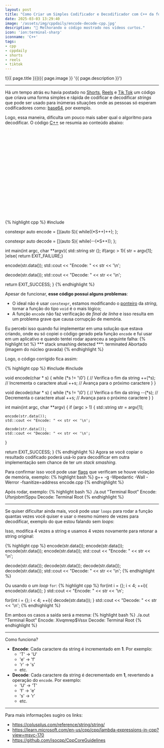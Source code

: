 ```yaml
---
layout: post
title: "Como Criar um Simples Codificador e Decodificador com C++ da forma correta"
date: 2025-03-03 13:29:40
image: '/assets/img/cppdaily/encode-decode-cpp.jpg'
description: "🚀 Melhorando o código mostrado nos vídeos curtos."
icon: 'ion:terminal-sharp'
iconname: 'C++'
tags:
- cpp
- cppdaily
- shorts
- reels
- tiktok
---
```


![{{ page.title }}]({{ page.image }} '{{ page.description }}')

---

Há um tempo atrás eu havia postado no [Shorts](https://www.youtube.com/shorts/AIp14SlwrPQ), [Reels](https://www.instagram.com/p/DDvS9cRS8O8/) e [Tik Tok](https://www.tiktok.com/@terminalroot/video/7449902173179088133) um código que criava uma forma simples e rápida de codificar e decodificar *strings* que pode ser usado para inúmeras situações onde as pessoas só esperam codificadores como: [base64](https://terminalroot.com.br/2021/04/funcoes-para-gerar-base64-encode-e-decode-no-cpp.html), por exemplo.

Logo, essa maneira, dificulta um pouco mais saber qual o algoritmo para decodificar. O código [C++](https://terminalroot.com.br/tags#cpp) se resumia ao conteúdo abaixo:


<!-- SQUARE - GAMES ROOT -->
<script async src="//pagead2.googlesyndication.com/pagead/js/adsbygoogle.js"></script>
<ins class="adsbygoogle"
style="display:inline-block;width:336px;height:280px"
data-ad-client="ca-pub-2838251107855362"
data-ad-slot="5351066970"></ins>
<script>
(adsbygoogle = window.adsbygoogle || []).push({});
</script>

{% highlight cpp %}
#include <iostream>

constexpr auto encode = [](auto S){
  while((*S++)++);
};

constexpr auto decode = [](auto S){
  while(--(*S++));
};

int main(int argc, char **argv){
  std::string str {};
  if(argc > 1){
    str = argv[1];
  }else{ return EXIT_FAILURE;}

  encode(str.data());
  std::cout << "Encode: " << str << '\n';
  
  decode(str.data());
  std::cout << "Decode: " << str << '\n';

  return EXIT_SUCCESS;
}
{% endhighlight %}

Apesar de funcionar, **esse código possui alguns problemas**:
+ O ideal não é usar `constexpr`, estamos modificando o [ponteiro](https://terminalroot.com.br/2022/08/entenda-ponteiros-inteligentes-em-cpp-smart-pointers.html) da *string*, tornar a função do tipo `void` é o mais lógico;
+ A função `encode` não faz verificação de *final de linha* e isso resulta em um problema grave que causa corrupção de memória.

Eu percebi isso quando fui implementar em uma solução que estava criando, onde eu só copiei o código gerado pela função `encode` e fui usar em um aplicativo e quando tentei rodar apareceu a seguinte falha:
{% highlight txt %}
*** stack smashing detected ***: terminated
Abortado (imagem do núcleo gravada)
{% endhighlight %}

Logo, o código corrigido fica assim:

{% highlight cpp %}
#include <iostream>
#include <string>

void encode(char * s) {
  while (*s != '\0') {   // Verifica o fim da string
    ++(*s);              // Incrementa o caractere atual
    ++s;                 // Avança para o próximo caractere
  }
}

void decode(char * s) {
  while (*s != '\0') {   // Verifica o fim da string
    --(*s);              // Decrementa o caractere atual
    ++s;                 // Avança para o próximo caractere
  }
}

int main(int argc, char **argv) {
  if (argc > 1) {
    std::string str = argv[1];

    encode(str.data());
    std::cout << "Encode: " << str << '\n';

    decode(str.data());
    std::cout << "Decode: " << str << '\n';
  }

  return EXIT_SUCCESS;
}
{% endhighlight %}
Agora se você copiar o resultado codificado poderá usá-lo para decodificar em outra implementação sem chance de ter um *stack smashing*.

Para confirmar isso você pode usar [flags](https://terminalroot.com.br/2023/08/10-dicas-de-flags-e-parametros-para-gnu-gcc.html) que verificam se houve violação de memória, exemplo:
{% highlight bash %}
g++ -g -Wpedantic -Wall -Werror -fsanitize=address encode.cpp
{% endhighlight %}

Após rodar, exemplo:
{% highlight bash %}
./a.out "Terminal Root"
Encode: Ufsnjobm!Sppu
Decode: Terminal Root
{% endhighlight %}

---

Se quiser dificultar ainda mais, você pode usar `loops` para rodar a função quantas vezes você quiser e usar o mesmo número de vezes para decodificar, exemplo do que estou falando sem *loops*:

Isso, modifica 4 vezes a string e usamos 4 vezes novamente para retonar a string original:

{% highlight cpp %}
encode(str.data());
encode(str.data());
encode(str.data());
encode(str.data());
std::cout << "Encode: " << str << '\n';

decode(str.data());
decode(str.data());
decode(str.data());
decode(str.data());
std::cout << "Decode: " << str << '\n';
{% endhighlight %}

Ou usando o um *loop* `for`:
{% highlight cpp %}
for(int i = {}; i < 4; ++i){
  encode(str.data());
}
std::cout << "Encode: " << str << '\n';

for(int i = {}; i < 4; ++i){
  decode(str.data());
}
std::cout << "Decode: " << str << '\n';
{% endhighlight %}

Em ambos os casos a saída será a mesma:
{% highlight bash %}
./a.out "Terminal Root"
Encode: Xivqmrep$Vssx
Decode: Terminal Root
{% endhighlight %}

---

Como funciona?
- **Encode**: Cada caractere da string é incrementado em **1**. Por exemplo:
  - 'T' -> 'U'
  - 'e' -> 'f'
  - 'r' -> 's'
  - etc.
- **Decode**: Cada caractere da string é decrementado em **1**, revertendo a operação do `encode`. Por exemplo:
  - 'U' -> 'T'
  - 'f' -> 'e'
  - 's' -> 'r'
  - etc.

---

Para mais informações sugiro os links:
+ <https://cplusplus.com/reference/string/string/>
+ <https://learn.microsoft.com/en-us/cpp/cpp/lambda-expressions-in-cpp?view=msvc-170>
+ <https://github.com/isocpp/CppCoreGuidelines>

